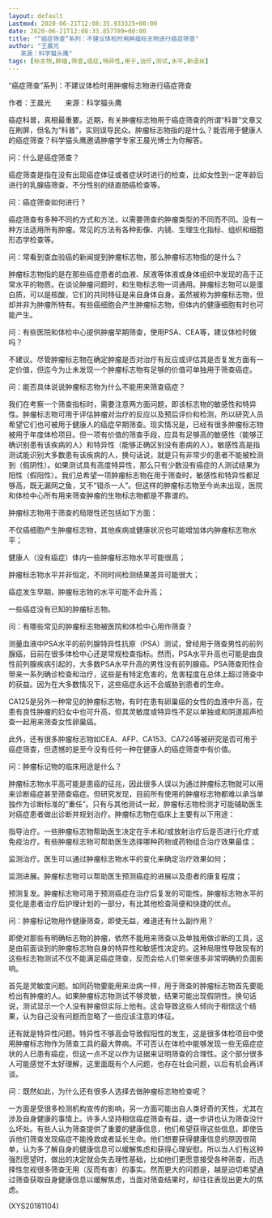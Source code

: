 ```yaml
---
layout: default
Lastmod: 2020-06-21T12:08:35.933325+00:00
date: 2020-06-21T12:08:33.857789+00:00
title: "“癌症筛查”系列：不建议体检时用肿瘤标志物进行癌症筛查"
author: "王晨光
　　来源：科学猫头鹰"
tags: [标志物,肿瘤,筛查,癌症,特异性,用于,治疗,测试,水平,新语丝]
---
```


“癌症筛查”系列：不建议体检时用肿瘤标志物进行癌症筛查

作者：王晨光　　来源：科学猫头鹰

癌症科普，真相最重要。近期，有关肿瘤标志物用于癌症筛查的所谓“科普”文章又在刷屏，但名为“科普”，实则误导民众。肿瘤标志物指的是什么？能否用于健康人的癌症筛查？科学猫头鹰邀请肿瘤学专家王晨光博士为你解答。

问：什么是癌症筛查？

癌症筛查是指在没有出现癌症体征或者症状时进行的检查，比如女性到一定年龄后进行的乳腺癌筛查，不分性别的结直肠癌检查等。

问：癌症筛查如何进行？

癌症筛查有多种不同的方式和方法，以需要筛查的肿瘤类型的不同而不同。没有一种方法适用所有肿瘤。常见的方法有各种影像、内镜、生理生化指标、组织和细胞形态学检查等。

问：常看到查血验癌的新闻提到肿瘤标志物，那么肿瘤标志物指的是什么？

肿瘤标志物指的是在那些癌症患者的血液、尿液等体液或身体组织中发现的高于正常水平的物质。在谈论肿瘤问题时，和生物标志物一词通用。肿瘤标志物可以是蛋白质，可以是核酸，它们的共同特征是来自身体自身。虽然被称为肿瘤标志物，但却并非为肿瘤所特有。有些癌细胞会产生肿瘤标志物，但体内的健康细胞有时也可能产生。

问：有些医院和体检中心提供肿瘤早期筛查，使用PSA、CEA等，建议体检时做吗？

不建议。尽管肿瘤标志物在确定肿瘤是否对治疗有反应或评估其是否复发方面有一定价值，但迄今为止未发现一个肿瘤标志物有足够的价值可单独用于筛查癌症。

问：能否具体说说肿瘤标志物为什么不能用来筛查癌症？

我们在考察一个筛查指标时，需要注意两方面问题，即该标志物的敏感性和特异性。肿瘤标志物可用于评估肿瘤对治疗的反应以及预后评价和检测，所以研究人员希望它们也可被用于健康人的癌症早期筛查。现实情况是，已经有很多肿瘤标志物被用于年度体检项目。但一项有价值的筛查手段，应具有足够高的敏感性（能够正确识别患有该疾病的人）和特异性（能够正确区别没有患病的人）。敏感性高是指测试能识别大多数患有该疾病的人，换句话说，就是只有非常少的患者不能被检测到（假阴性）。如果测试具有高度特异性，那么只有少数没有癌症的人测试结果为阳性（假阳性）。我们总希望一项肿瘤标志物在用于筛查时，敏感性和特异性都足够高，既无漏网之鱼，又不“错杀一人”。但这样的肿瘤标志物至今尚未出现，医院和体检中心所有用来筛查肿瘤的生物标志物都是不靠谱的。

肿瘤标志物用于筛查的局限性还包括如下方面：

不仅癌细胞产生肿瘤标志物，其他疾病或健康状况也可能增加体内肿瘤标志物水平；

健康人（没有癌症）体内一些肿瘤标志物水平可能很高；

肿瘤标志物水平并非恒定，不同时间检测结果差异可能很大；

癌症发生早期，肿瘤标志物的水平可能不会升高；

一些癌症没有已知的肿瘤标志物。

问：有哪些常见的肿瘤标志物被医院和体检中心用作筛查？

测量血液中PSA水平的前列腺特异性抗原（PSA）测试，曾经用于筛查男性的前列腺癌，目前在很多体检中心还是常规检查指标。然而，PSA水平升高也可能是由良性前列腺疾病引起的，大多数PSA水平升高的男性没有前列腺癌。PSA筛查阳性会带来一系列确诊检查和治疗，这些是有特定危害的，危害程度在总体上超过筛查中的获益。因为在大多数情况下，这些癌症永远不会威胁到患者的生命。

CA125是另外一种常见的肿瘤标志物，有时在患有卵巢癌的女性的血液中升高，在患有良性肿瘤的妇女中也可升高，但其灵敏度或特异性不足以单独或和阴道超声检查一起用来筛查女性卵巢癌。

此外，还有很多肿瘤标志物如CEA、AFP、CA153、CA724等被研究是否可用于癌症筛查，但遗憾的是至今没有任何一种在健康人的癌症筛查中有价值。

问：肿瘤标记物的临床用途是什么？

肿瘤标志物水平高可能是患癌的征兆，因此很多人误以为通过肿瘤标志物就可以用来诊断癌症甚至筛查癌症。但研究发现，目前所有使用的肿瘤标志物都难以承当单独作为诊断标准的“重任”。只有与其他测试一起，肿瘤标志物检测才可能辅助医生对癌症患者做出诊断并规划治疗。肿瘤标志物在临床上主要有以下用途：

指导治疗。一些肿瘤标志物帮助医生决定在手术和/或放射治疗后是否进行化疗或免疫治疗。有些肿瘤标志物可帮助医生选择哪种药物或药物组合治疗效果最佳；

监测治疗。医生可以通过肿瘤标志物水平的变化来确定治疗效果如何；

监测进展。肿瘤标志物可以帮助医生预测癌症的进展以及患者的康复程度；

预测复发。肿瘤标志物可用于预测癌症在治疗后复发的可能性。肿瘤标志物水平的变化是患者治疗后护理计划的一部分，有比其他检查简便和快捷的优点。

问：肿瘤标记物用作健康筛查，即使无益，难道还有什么副作用？

即使对那些有明确标志物的肿瘤，依然不能用来筛查以及单独用做诊断的工具，这是由前面谈到的肿瘤标志物自身的特异性和敏感性决定的。这种局限性导致现有的这些标志物测试不仅不能满足癌症筛查，反而会给人们带来很多非常明确的负面影响。

首先是灵敏度问题。如同药物要能用来治病一样，用于筛查的肿瘤标志物首先要能检出有肿瘤的人。如果肿瘤标志物测试不够灵敏，结果可能出现假阴性。换句话说，测试显示一个人没有肿瘤但实际上他有。这会导致这些人倾向于相信这个结果，认为自己没有问题而忽略了一些应该注意的体征。

还有就是特异性问题。特异性不够高会导致假阳性的发生，这是很多体检项目中使用肿瘤标志物作为筛查工具的最大弊病。不可否认在体检中能够发现一些无癌症症状的人已患有癌症，但这一点不足以作为证据来证明筛查的合理性。这个部分很多人可能感觉不太好理解，这里面既有个人问题，也存在社会问题，以后有机会再详谈。

问：既然如此，为什么还有很多人选择去做肿瘤标志物检查呢？

一方面是受很多检测机构宣传的影响，另一方面可能出自人类好奇的天性，尤其在涉及自身健康的事情上。许多人坚持相信癌症筛查有益，退一步讲也认为筛查没什么坏处。有些人认为筛查提供了重要的健康信息，他们希望获得这些信息，即使告诉他们筛查发现癌症不能挽救或者延长生命。他们想要获得健康信息的原因很简单，认为多了解自身的健康信息可以缓解焦虑和获得心理安慰。所以当人们有这种强烈愿望时，做出的决定就会失去理性基础，比如他们更愿意接受各种筛查，而选择性忽视很多筛查无用（反而有害）的事实。然而更大的问题是，越是迫切希望通过筛查获取自身健康信息以缓解焦虑，当面对筛查结果时，却往往表现出更大的焦虑。

(XYS20181104)

